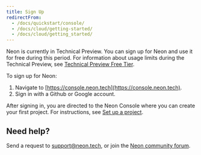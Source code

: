 ```yaml
---
title: Sign Up
redirectFrom:
  - /docs/quickstart/console/
  - /docs/cloud/getting-started/
  - /docs/cloud/getting_started/
---
```


Neon is currently in Technical Preview. You can sign up for Neon and use it for free during this period. For information about usage limits during the Technical Preview, see [Technical Preview Free Tier](../../introduction/technical-preview-free-tier).

To sign up for Neon:

1. Navigate to [https://console.neon.tech](https://console.neon.tech).
1. Sign in with a Github or Google account.

After signing in, you are directed to the Neon Console where you can create your first project. For instructions, see [Set up a project](/docs/get-started-with-neon/setting-up-a-project).

## Need help?

Send a request to [support@neon.tech](mailto:support@neon.tech), or join the [Neon community forum](https://community.neon.tech/).